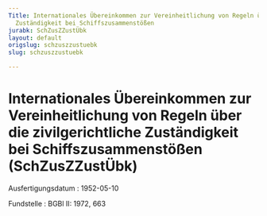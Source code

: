 ```yaml
---
Title: Internationales Übereinkommen zur Vereinheitlichung von Regeln über die zivilgerichtliche
  Zuständigkeit bei Schiffszusammenstößen
jurabk: SchZusZZustÜbk
layout: default
origslug: schzuszzustuebk
slug: schzuszzustuebk

---
```


# Internationales Übereinkommen zur Vereinheitlichung von Regeln über die zivilgerichtliche Zuständigkeit bei Schiffszusammenstößen (SchZusZZustÜbk)

Ausfertigungsdatum
:   1952-05-10

Fundstelle
:   BGBl II: 1972, 663

